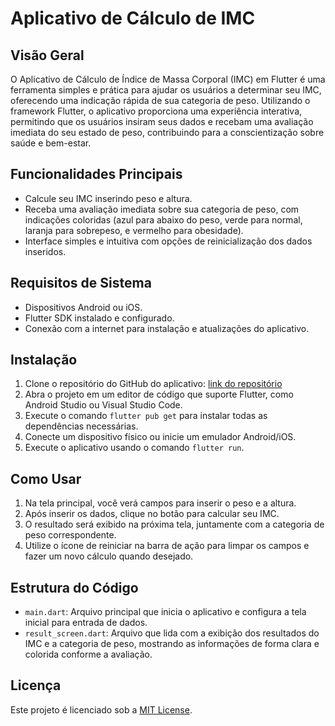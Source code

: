 # Aplicativo de Cálculo de IMC

## Visão Geral
O Aplicativo de Cálculo de Índice de Massa Corporal (IMC) em Flutter é uma ferramenta simples e prática para ajudar os usuários a determinar seu IMC, oferecendo uma indicação rápida de sua categoria de peso. Utilizando o framework Flutter, o aplicativo proporciona uma experiência interativa, permitindo que os usuários insiram seus dados e recebam uma avaliação imediata do seu estado de peso, contribuindo para a conscientização sobre saúde e bem-estar.

## Funcionalidades Principais
- Calcule seu IMC inserindo peso e altura.
- Receba uma avaliação imediata sobre sua categoria de peso, com indicações coloridas (azul para abaixo do peso, verde para normal, laranja para sobrepeso, e vermelho para obesidade).
- Interface simples e intuitiva com opções de reinicialização dos dados inseridos.

## Requisitos de Sistema
- Dispositivos Android ou iOS.
- Flutter SDK instalado e configurado.
- Conexão com a internet para instalação e atualizações do aplicativo.

## Instalação
1. Clone o repositório do GitHub do aplicativo: [link do repositório](https://github.com/brunaschneider/calcularIMC.git)
2. Abra o projeto em um editor de código que suporte Flutter, como Android Studio ou Visual Studio Code.
3. Execute o comando `flutter pub get` para instalar todas as dependências necessárias.
4. Conecte um dispositivo físico ou inicie um emulador Android/iOS.
5. Execute o aplicativo usando o comando `flutter run`.

## Como Usar
1. Na tela principal, você verá campos para inserir o peso e a altura.
2. Após inserir os dados, clique no botão para calcular seu IMC.
3. O resultado será exibido na próxima tela, juntamente com a categoria de peso correspondente.
4. Utilize o ícone de reiniciar na barra de ação para limpar os campos e fazer um novo cálculo quando desejado.

## Estrutura do Código
- `main.dart`: Arquivo principal que inicia o aplicativo e configura a tela inicial para entrada de dados.
- `result_screen.dart`: Arquivo que lida com a exibição dos resultados do IMC e a categoria de peso, mostrando as informações de forma clara e colorida conforme a avaliação.

## Licença
Este projeto é licenciado sob a [MIT License](https://github.com/brunaschneider/calcularIMC/).
